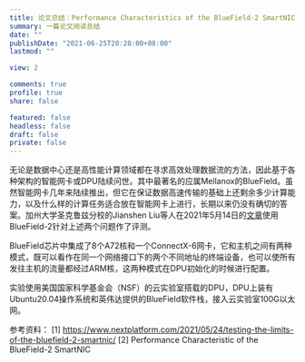 ```yaml
---
title: 论文总结：Performance Characteristics of the BlueField-2 SmartNIC
summary: 一篇论文阅读总结
date: ""
publishDate: "2021-06-25T20:28:00+08:00"
lastmod: ""

view: 2

comments: true
profile: true
share: false

featured: false
headless: false
draft: false
private: false
---
```


无论是数据中心还是高性能计算领域都在寻求高效处理数据流的方法，因此基于各种架构的智能网卡或DPU陆续问世。其中最著名的应属Mellanox的BlueField。虽然智能网卡几年来陆续推出，但它在保证数据高速传输的基础上还剩余多少计算能力，以及什么样的计算任务适合放在智能网卡上进行，长期以来仍没有确切的答案。加州大学圣克鲁兹分校的Jianshen Liu等人在2021年5月14日的[文章](https://arxiv.org/pdf/2105.06619.pdf)使用BlueField-2针对上述两个问题作了评测。

BlueField芯片中集成了8个A72核和一个ConnectX-6网卡，它和主机之间有两种模式，既可以看作在同一个网络接口下的两个不同地址的终端设备，也可以使所有发往主机的流量都经过ARM核，这两种模式在DPU初始化的时候进行配置。

实验使用美国国家科学基金会（NSF）的云实验室搭载的DPU，DPU上装有Ubuntu20.04操作系统和英伟达提供的BlueField软件栈，接入云实验室100G以太网。


参考资料：
[1] https://www.nextplatform.com/2021/05/24/testing-the-limits-of-the-bluefield-2-smartnic/
[2] Performance Characteristic of the BlueField-2 SmartNIC